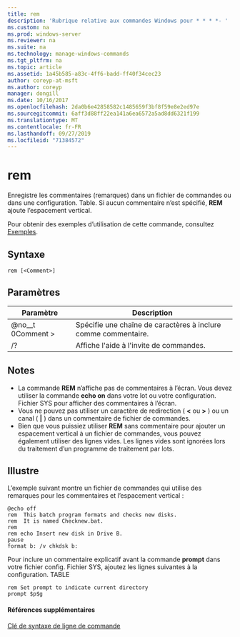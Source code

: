 ```yaml
---
title: rem
description: 'Rubrique relative aux commandes Windows pour * * * *- '
ms.custom: na
ms.prod: windows-server
ms.reviewer: na
ms.suite: na
ms.technology: manage-windows-commands
ms.tgt_pltfrm: na
ms.topic: article
ms.assetid: 1a45b585-a83c-4ff6-badd-ff40f34cec23
author: coreyp-at-msft
ms.author: coreyp
manager: dongill
ms.date: 10/16/2017
ms.openlocfilehash: 2da0b6e42858582c1485659f3bf8f59e8e2ed97e
ms.sourcegitcommit: 6aff3d88ff22ea141a6ea6572a5ad8dd6321f199
ms.translationtype: MT
ms.contentlocale: fr-FR
ms.lasthandoff: 09/27/2019
ms.locfileid: "71384572"
---
```

# <a name="rem"></a>rem



Enregistre les commentaires (remarques) dans un fichier de commandes ou dans une configuration. Table. Si aucun commentaire n’est spécifié, **REM** ajoute l’espacement vertical.

Pour obtenir des exemples d’utilisation de cette commande, consultez [Exemples](#BKMK_examples).

## <a name="syntax"></a>Syntaxe

```
rem [<Comment>]
```

## <a name="parameters"></a>Paramètres

|Paramètre|Description|
|---------|-----------|
|@no__t 0Comment >|Spécifie une chaîne de caractères à inclure comme commentaire.|
|/?|Affiche l'aide à l'invite de commandes.|

## <a name="remarks"></a>Notes

-   La commande **REM** n’affiche pas de commentaires à l’écran. Vous devez utiliser la commande **echo on** dans votre lot ou votre configuration. Fichier SYS pour afficher des commentaires à l’écran.
-   Vous ne pouvez pas utiliser un caractère de redirection ( **<** ou **>** ) ou un canal ( **|** ) dans un commentaire de fichier de commandes.
-   Bien que vous puissiez utiliser **REM** sans commentaire pour ajouter un espacement vertical à un fichier de commandes, vous pouvez également utiliser des lignes vides. Les lignes vides sont ignorées lors du traitement d’un programme de traitement par lots.

## <a name="BKMK_examples"></a>Illustre

L’exemple suivant montre un fichier de commandes qui utilise des remarques pour les commentaires et l’espacement vertical :
```
@echo off
rem  This batch program formats and checks new disks.
rem  It is named Checknew.bat.
rem
rem echo Insert new disk in Drive B.
pause 
format b: /v chkdsk b: 
```
Pour inclure un commentaire explicatif avant la commande **prompt** dans votre fichier config. Fichier SYS, ajoutez les lignes suivantes à la configuration. TABLE
```
rem Set prompt to indicate current directory
prompt $p$g
```

#### <a name="additional-references"></a>Références supplémentaires

[Clé de syntaxe de ligne de commande](command-line-syntax-key.md)